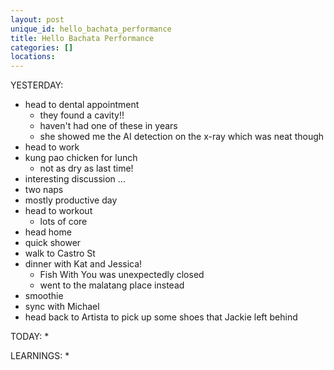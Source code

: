 ```yaml
---
layout: post
unique_id: hello_bachata_performance
title: Hello Bachata Performance
categories: []
locations: 
---
```


YESTERDAY:
* head to dental appointment
  * they found a cavity!!
  * haven't had one of these in years
  * she showed me the AI detection on the x-ray which was neat though
* head to work
* kung pao chicken for lunch
  * not as dry as last time!
* interesting discussion ...
* two naps
* mostly productive day
* head to workout
  * lots of core
* head home
* quick shower
* walk to Castro St
* dinner with Kat and Jessica!
  * Fish With You was unexpectedly closed
  * went to the malatang place instead
* smoothie
* sync with Michael
* head back to Artista to pick up some shoes that Jackie left behind

TODAY:
* 

LEARNINGS:
* 

